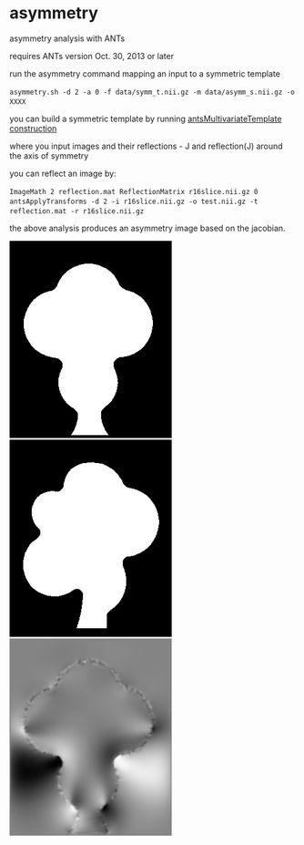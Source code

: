 asymmetry
=========

asymmetry analysis with ANTs

requires ANTs version Oct. 30, 2013 or later 

run the asymmetry command mapping an input to a symmetric template 

`asymmetry.sh -d 2 -a 0 -f data/symm_t.nii.gz -m data/asymm_s.nii.gz -o XXXX`

you can build a symmetric template by running [antsMultivariateTemplate construction](https://github.com/ntustison/TemplateBuildingExample)

where you input images and their reflections - J and reflection(J) around the axis of symmetry

you can reflect an image by:

`ImageMath 2 reflection.mat ReflectionMatrix r16slice.nii.gz 0 `
`antsApplyTransforms -d 2 -i r16slice.nii.gz -o test.nii.gz -t reflection.mat -r r16slice.nii.gz`

the above analysis produces an asymmetry image based on the jacobian.

![template](https://github.com/stnava/asymmetry/blob/master/data/symm_t.jpg?raw=true)
![Asymmetry](https://github.com/stnava/asymmetry/blob/master/data/asymm_s.jpg?raw=true)
![AsymmMeasurement](https://github.com/stnava/asymmetry/blob/master/data/asymm_measure.jpg?raw=true)

